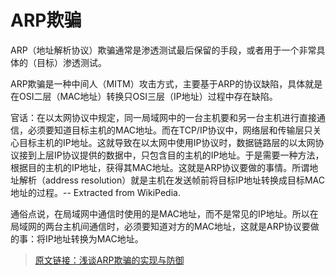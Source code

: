 # ARP欺骗

ARP（地址解析协议）欺骗通常是渗透测试最后保留的手段，或者用于一个非常具体的（目标）渗透测试。

ARP欺骗是一种中间人（MITM）攻击方式，主要基于ARP的协议缺陷，具体就是在OSI二层（MAC地址）转换只OSI三层（IP地址）过程中存在缺陷。

官话：在以太网协议中规定，同一局域网中的一台主机要和另一台主机进行直接通信，必须要知道目标主机的MAC地址。而在TCP/IP协议中，网络层和传输层只关心目标主机的IP地址。这就导致在以太网中使用IP协议时，数据链路层的以太网协议接到上层IP协议提供的数据中，只包含目的主机的IP地址。于是需要一种方法，根据目的主机的IP地址，获得其MAC地址。这就是ARP协议要做的事情。所谓地址解析（address resolution）就是主机在发送帧前将目标IP地址转换成目标MAC地址的过程。-- Extracted from WikiPedia.

通俗点说，在局域网中通信时使用的是MAC地址，而不是常见的IP地址。所以在局域网的两台主机间通信时，必须要知道对方的MAC地址，这就是ARP协议要做的事：将IP地址转换为MAC地址。

> [原文链接：浅谈ARP欺骗的实现与防御](https://www.freebuf.com/articles/network/210852.html)




